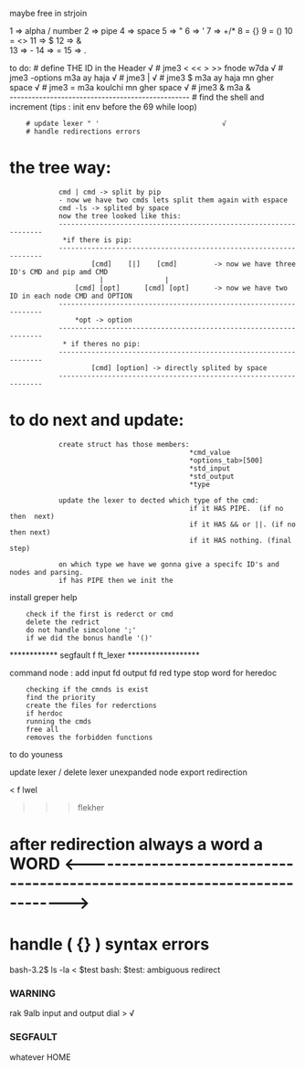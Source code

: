 <!-- remark -->
<!-- del those functions -->
<!-- strlen -->
<!---strcpy--->
<!-- strcmp -->
<!-- calloc -->
<!-- strncmp -->

maybe free in strjoin

1 => alpha / number 
2 => pipe 
4 => space 
5 => " 
6 => ' 
7 => +/* 
8 = {} 
9 = () 
10 = <> 
11 => $ 
12 => &  
13 => - 
14 => = 
15 => . 


to do:
        # define THE ID in the Header                   √
        # jme3 < << > >> fnode w7da                     √
        # jme3 -options m3a ay haja                     √
        # jme3 |                                        √
        # jme3 $ m3a ay haja mn gher space              √
        # jme3 = m3a koulchi mn gher space              √
        # jme3 & m3a &                                  
        -------------------------------------------------
        # find the shell and increment (tips : init env before the 69 while loop)

        # update lexer " '                              √ 
        # handle redirections errors


# the tree way:
                cmd | cmd -> split by pip
                - now we have two cmds lets split them again with espace
                cmd -ls -> splited by space
                now the tree looked like this:
                ------------------------------------------------------------------
                 *if there is pip:
                ------------------------------------------------------------------
                        [cmd]    [|]    [cmd]         -> now we have three ID's CMD and pip amd CMD 
                          |               |
                    [cmd] [opt]      [cmd] [opt]      -> now we have two ID in each node CMD and OPTION
                ------------------------------------------------------------------
                    *opt -> option
                ------------------------------------------------------------------
                 * if theres no pip:
                ------------------------------------------------------------------
                        [cmd] [option] -> directly splited by space
                ------------------------------------------------------------------



# to do next and update:
                create struct has those members:
                                                *cmd_value
                                                *options_tab>[500]
                                                *std_input
                                                *std_output
                                                *type

                update the lexer to dected which type of the cmd:
                                                if it HAS PIPE.  (if no then  next)
                                                if it HAS && or ||. (if no then next)
                                                if it HAS nothing. (final step)

                on which type we have we gonna give a specifc ID's and nodes and parsing.
                if has PIPE then we init the 

install greper help

<!-- to do next part 2 in parse-->
        check if the first is rederct or cmd
        delete the redrict
        do not handle simcolone ';'
        if we did the bonus handle '()'

************ segfault f ft_lexer ******************

command node :
        add input fd
        output fd
        red type
        stop word for heredoc


<!-- exuce part -->
        checking if the cmnds is exist
        find the priority
        create the files for rederctions
        if herdoc
        running the cmds
        free all
        removes the forbidden functions


to do youness

update lexer /
delete lexer unexpanded node
export
redirection
<!--  -->
< f lwel

>> >  flekher

# after redirection always a word a WORD <-------------------------------------------------------------------------->

# handle ( {} ) syntax errors

bash-3.2$ ls -la < $test
bash: $test: ambiguous redirect

<!----

> 1
< 2
>> 3
<< 4

---->



### WARNING
rak 9alb input and output dial > √


### SEGFAULT
whatever HOME
